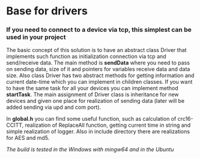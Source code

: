 # Base for drivers

### If you need to connect to a device via tcp, this simplest can be used in your project

The basic concept of this solution is to have an abstract class Driver that implements such function as initialization connection via tcp and send/receive data. The main method is **sendData** where you need to pass on sending data, size of it and pointers for variables receive data and data size. Also class Driver has two abstract methods for getting information and current date-time which you can implement in children classes. If you want to have the same task for all your devices you can implement method **startTask**. The main assignment of Driver class is inheritance for new devices and given one place for realization of sending data (later will be added sending via upd and com port).

In **global.h** you can find some useful function, such as calculation of crc16-CCITT, realization of ReplaceAll function, getting current time in string and simple realization of logger. Also in include directory there are realizations for AES and md5.

_The build is tested in the Windows with mingw64 and in the Ubuntu_
  
